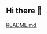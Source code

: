 ## Hi there 👋
<!--
**Devante-Caprice/Data Analyst is a ✨ _special_ ✨ repository because its `README.md` (this file) appears on your GitHub profile.

Here are some ideas to get you started:

- 🔭 I’m currently working on something interesting
- 🌱 I’m currently learning a new skill trade
- 👯 I’m looking to collaborate on any project
- 🤔 I’m looking for help with landing a job in Data Analyst that uses Excel or Tableau to analyse data.
- 💬 Ask me about ...I am a massive Arsenal supporter hoping to land a Data Analyst role that uses Tableau or Excel to display data also I am 29 years old.
- 📫 How to reach me: through email or whatsapp
- 😄 Pronouns: ...He/him
- ⚡ Fun fact: ... I do read a lot. Right now I am currently reading Of Mice and Men by John Steinbeck
-->
[README.md](https://github.com/user-attachments/files/20208267/README.md)
